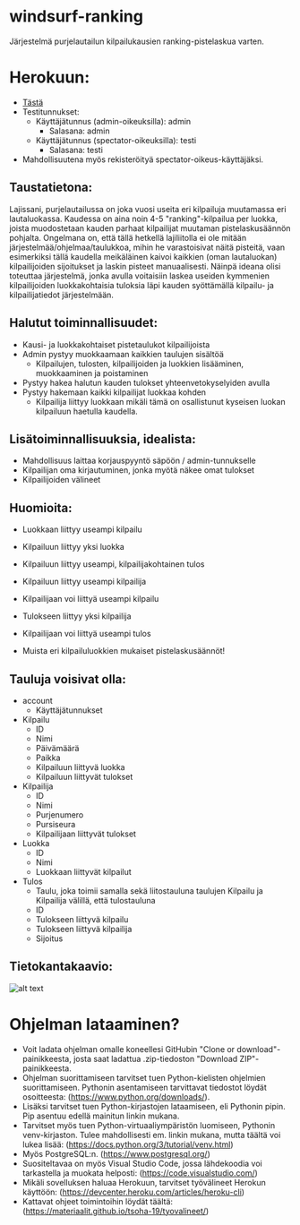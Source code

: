 # windsurf-ranking
Järjestelmä purjelautailun kilpailukausien ranking-pistelaskua varten.

# Herokuun:
- [Tästä](https://windsurf-ranking.herokuapp.com)
- Testitunnukset:
	* Käyttäjätunnus (admin-oikeuksilla): admin
	    - Salasana: admin
	* Käyttäjätunnus (spectator-oikeuksilla): testi
	    - Salasana: testi
- Mahdollisuutena myös rekisteröityä spectator-oikeus-käyttäjäksi.

## Taustatietona: 
Lajissani, purjelautailussa on joka vuosi useita eri kilpailuja muutamassa eri lautaluokassa. Kaudessa on aina noin 4-5 "ranking"-kilpailua per luokka, joista muodostetaan kauden parhaat kilpailijat muutaman pistelaskusäännön pohjalta. Ongelmana on, että tällä hetkellä lajiliitolla ei ole mitään järjestelmää/ohjelmaa/taulukkoa, mihin he varastoisivat näitä pisteitä, vaan esimerkiksi tällä kaudella meikäläinen kaivoi kaikkien (oman lautaluokan) kilpailijoiden sijoitukset ja laskin pisteet manuaalisesti. Näinpä ideana olisi toteuttaa järjestelmä, jonka avulla voitaisiin laskea useiden kymmenien kilpailijoiden luokkakohtaisia tuloksia läpi kauden syöttämällä kilpailu- ja kilpailijatiedot järjestelmään.

## Halutut toiminnallisuudet:
- Kausi- ja luokkakohtaiset pistetaulukot kilpailijoista
- Admin pystyy muokkaamaan kaikkien taulujen sisältöä
	* Kilpailujen, tulosten, kilpailijoiden ja luokkien lisääminen, muokkaaminen ja poistaminen
- Pystyy hakea halutun kauden tulokset yhteenvetokyselyiden avulla
- Pystyy hakemaan kaikki kilpailijat luokkaa kohden
	* Kilpailija liittyy luokkaan mikäli tämä on osallistunut kyseisen luokan kilpailuun haetulla kaudella.

## Lisätoiminnallisuuksia, idealista:
- Mahdollisuus laittaa korjauspyyntö säpöön / admin-tunnukselle
- Kilpailijan oma kirjautuminen, jonka myötä näkee omat tulokset
- Kilpailijoiden välineet

## Huomioita:
- Luokkaan liittyy useampi kilpailu
- Kilpailuun liittyy yksi luokka
- Kilpailuun liittyy useampi, kilpailijakohtainen tulos
- Kilpailuun liittyy useampi kilpailija
- Kilpailijaan voi liittyä useampi kilpailu
- Tulokseen liittyy yksi kilpailija
- Kilpailijaan voi liittyä useampi tulos

- Muista eri kilpailuluokkien mukaiset pistelaskusäännöt!


## Tauluja voisivat olla:
- account
	* Käyttäjätunnukset
- Kilpailu
	* ID
	* Nimi
	* Päivämäärä
	* Paikka
	* Kilpailuun liittyvä luokka
	* Kilpailuun liittyvät tulokset
- Kilpailija
	* ID
	* Nimi
	* Purjenumero
	* Pursiseura
	* Kilpailijaan liittyvät tulokset
- Luokka
	* ID
	* Nimi
	* Luokkaan liittyvät kilpailut
- Tulos
	* Taulu, joka toimii samalla sekä liitostauluna taulujen Kilpailu ja Kilpailija välillä, että tulostauluna
	* ID
	* Tulokseen liittyvä kilpailu 
	* Tulokseen liittyvä kilpailija
	* Sijoitus

## Tietokantakaavio:
![alt text](https://github.com/tikibeni/windsurf-ranking/blob/master/documentation/kaavio.png "Tietokantakaavio")

# Ohjelman lataaminen?
- Voit ladata ohjelman omalle koneellesi GitHubin "Clone or download"-painikkeesta, josta saat ladattua .zip-tiedoston "Download ZIP"-painikkeesta.
- Ohjelman suorittamiseen tarvitset tuen Python-kielisten ohjelmien suorittamiseen. Pythonin asentamiseen tarvittavat tiedostot löydät osoitteesta: (https://www.python.org/downloads/). 
- Lisäksi tarvitset tuen Python-kirjastojen lataamiseen, eli Pythonin pipin. Pip asentuu edellä mainitun linkin mukana.
- Tarvitset myös tuen Python-virtuaaliympäristön luomiseen, Pythonin venv-kirjaston. Tulee mahdollisesti em. linkin mukana, mutta täältä voi lukea lisää: (https://docs.python.org/3/tutorial/venv.html)
- Myös PostgreSQL:n. (https://www.postgresql.org/)
- Suositeltavaa on myös Visual Studio Code, jossa lähdekoodia voi tarkastella ja muokata helposti: (https://code.visualstudio.com/)
- Mikäli sovelluksen haluaa Herokuun, tarvitset työvälineet Herokun käyttöön: (https://devcenter.heroku.com/articles/heroku-cli)
- Kattavat ohjeet toimintoihin löydät täältä: (https://materiaalit.github.io/tsoha-19/tyovalineet/)